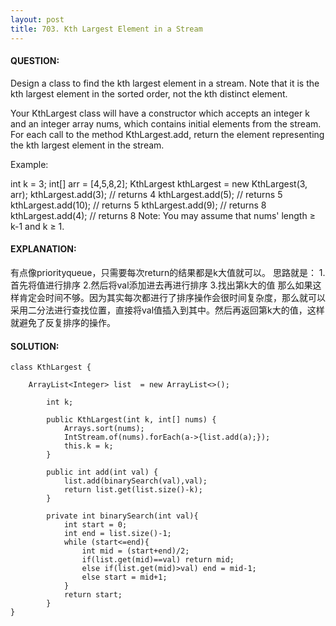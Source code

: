 ```yaml
---
layout: post
title: 703. Kth Largest Element in a Stream
---
```

#### QUESTION:
Design a class to find the kth largest element in a stream. Note that it is the kth largest element in the sorted order, not the kth distinct element.

Your KthLargest class will have a constructor which accepts an integer k and an integer array nums, which contains initial elements from the stream. For each call to the method KthLargest.add, return the element representing the kth largest element in the stream.

Example:

int k = 3;
int[] arr = [4,5,8,2];
KthLargest kthLargest = new KthLargest(3, arr);
kthLargest.add(3);   // returns 4
kthLargest.add(5);   // returns 5
kthLargest.add(10);  // returns 5
kthLargest.add(9);   // returns 8
kthLargest.add(4);   // returns 8
Note: 
You may assume that nums' length ≥ k-1 and k ≥ 1.
#### EXPLANATION:
有点像priorityqueue，只需要每次return的结果都是k大值就可以。
思路就是：
1.首先将值进行排序
2.然后将val添加进去再进行排序
3.找出第k大的值
那么如果这样肯定会时间不够。因为其实每次都进行了排序操作会很时间复杂度，那么就可以采用二分法进行查找位置，直接将val值插入到其中。然后再返回第k大的值，这样就避免了反复排序的操作。

#### SOLUTION:
```
class KthLargest {

    ArrayList<Integer> list  = new ArrayList<>();

        int k;

        public KthLargest(int k, int[] nums) {
            Arrays.sort(nums);
            IntStream.of(nums).forEach(a->{list.add(a);});
            this.k = k;
        }

        public int add(int val) {
            list.add(binarySearch(val),val);
            return list.get(list.size()-k);
        }

        private int binarySearch(int val){
            int start = 0;
            int end = list.size()-1;
            while (start<=end){
                int mid = (start+end)/2;
                if(list.get(mid)==val) return mid;
                else if(list.get(mid)>val) end = mid-1;
                else start = mid+1;
            }
            return start;
        }
}
```